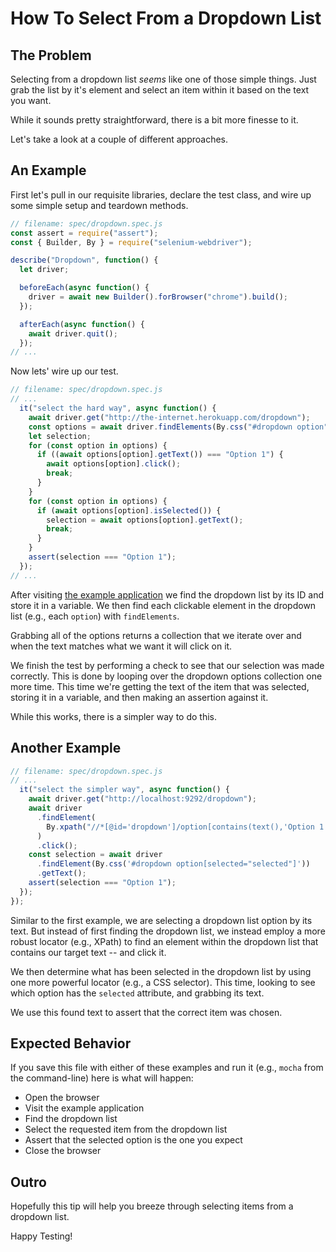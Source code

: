# How To Select From a Dropdown List

## The Problem

Selecting from a dropdown list *seems* like one of those simple things. Just grab the list by it's element and select an item within it based on the text you want.

While it sounds pretty straightforward, there is a bit more finesse to it.

Let's take a look at a couple of different approaches.

## An Example

First let's pull in our requisite libraries, declare the test class, and wire up some simple setup and teardown methods.

```javascript
// filename: spec/dropdown.spec.js
const assert = require("assert");
const { Builder, By } = require("selenium-webdriver");

describe("Dropdown", function() {
  let driver;

  beforeEach(async function() {
    driver = await new Builder().forBrowser("chrome").build();
  });

  afterEach(async function() {
    await driver.quit();
  });
// ...
```

Now lets' wire up our test.

```javascript
// filename: spec/dropdown.spec.js
// ...
  it("select the hard way", async function() {
    await driver.get("http://the-internet.herokuapp.com/dropdown");
    const options = await driver.findElements(By.css("#dropdown option"));
    let selection;
    for (const option in options) {
      if ((await options[option].getText()) === "Option 1") {
        await options[option].click();
        break;
      }
    }
    for (const option in options) {
      if (await options[option].isSelected()) {
        selection = await options[option].getText();
        break;
      }
    }
    assert(selection === "Option 1");
  });
// ...
```

After visiting [the example application](http://the-internet.herokuapp.com/dropdown) we find the dropdown list by its ID and store it in a variable. We then find each clickable element in the dropdown list (e.g., each `option`) with `findElements`.

Grabbing all of the options returns a collection that we iterate over and when the text matches what we want it will click on it.

We finish the test by performing a check to see that our selection was made correctly. This is done by looping over the dropdown options collection one more time. This time we're getting the text of the item that was selected, storing it in a variable, and then making an assertion against it.

While this works, there is a simpler way to do this.

## Another Example

```javascript
// filename: spec/dropdown.spec.js
// ...
  it("select the simpler way", async function() {
    await driver.get("http://localhost:9292/dropdown");
    await driver
      .findElement(
        By.xpath("//*[@id='dropdown']/option[contains(text(),'Option 1')]")
      )
      .click();
    const selection = await driver
      .findElement(By.css('#dropdown option[selected="selected"]'))
      .getText();
    assert(selection === "Option 1");
  });
});
```

Similar to the first example, we are selecting a dropdown list option by its text. But instead of first finding the dropdown list, we instead employ a more robust locator (e.g., XPath) to find an element within the dropdown list that contains our target text -- and click it.

We then determine what has been selected in the dropdown list by using one more powerful locator (e.g., a CSS selector). This time, looking to see which option has the `selected` attribute, and grabbing its text.

We use this found text to assert that the correct item was chosen.

## Expected Behavior

If you save this file with either of these examples and run it (e.g., `mocha` from the command-line) here is what will happen:

+ Open the browser
+ Visit the example application
+ Find the dropdown list
+ Select the requested item from the dropdown list
+ Assert that the selected option is the one you expect
+ Close the browser

## Outro

Hopefully this tip will help you breeze through selecting items from a dropdown list.

Happy Testing!
